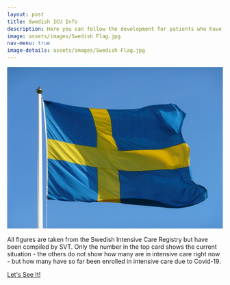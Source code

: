 ```yaml
---
layout: post
title: Swedish ICU Info
description: Here you can follow the development for patients who have so far been cared for in intensive care units with Covid-19 due to the coronavirus. 
image: assets/images/Swedish Flag.jpg
nav-menu: true
image-details: assets/images/Swedish Flag.jpg
---
```

<img class="" style="" src="/assets/images/Swedish Flag.jpg" alt="">

All figures are taken from the Swedish Intensive Care Registry but have been compiled by SVT. Only the number in the top card shows the current situation - the others do not show how many are in intensive care right now - but how many have so far been enrolled in intensive care due to Covid-19.

<a href="https://www.svt.se/datajournalistik/corona-i-intensivvarden/" class="button next scrolly">Let's See It!</a>
